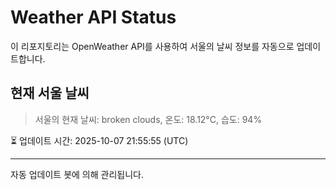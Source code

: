 
# Weather API Status

이 리포지토리는 OpenWeather API를 사용하여 서울의 날씨 정보를 자동으로 업데이트합니다.

## 현재 서울 날씨
> 서울의 현재 날씨: broken clouds, 온도: 18.12°C, 습도: 94%

⏳ 업데이트 시간: 2025-10-07 21:55:55 (UTC)

---
자동 업데이트 봇에 의해 관리됩니다.

